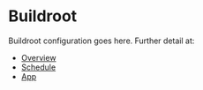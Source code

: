 # Buildroot
Buildroot configuration goes here. Further detail at:
- [Overview](https://github.com/cu-ecen-aeld/final-project-nestoralfaro/wiki/Project-Overview)
- [Schedule](https://github.com/users/nestoralfaro/projects/1/views/1?groupedBy%5BcolumnId%5D=125354434)
- [App](https://github.com/nestoralfaro/final-project-assignment-nestoralfaro)
